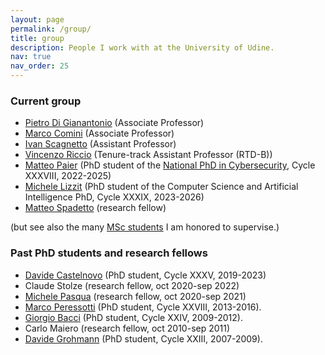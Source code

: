 ```yaml
---
layout: page
permalink: /group/
title: group
description: People I work with at the University of Udine.
nav: true
nav_order: 25
---
```

### Current group
- [Pietro Di Gianantonio](https://users.dimi.uniud.it/~pietro.digianantonio/) (Associate Professor)
- [Marco Comini](https://users.dimi.uniud.it/~marco.comini/) (Associate Professor)
- [Ivan Scagnetto](https://users.dimi.uniud.it/~ivan.scagnetto) (Assistant Professor)
- [Vincenzo Riccio](https://p1ndsvin.github.io/) (Tenure-track Assistant Professor (RTD-B))
- [Matteo Paier](https://www.imtlucca.it/matteo.paier) (PhD student of the [National PhD in Cybersecurity](https://cysec2022.imtlucca.it/), Cycle XXXVIII, 2022-2025)
- [Michele Lizzit](https://lizzit.it/) (PhD student of the Computer Science and Artificial Intelligence PhD, Cycle XXXIX, 2023-2026)
- [Matteo Spadetto](https://spadetto.github.io/) (research fellow)

(but see also the many [MSc students](/teaching#current-msc-students) I am honored to supervise.)


### Past PhD students and research fellows
- [Davide Castelnovo](https://www.math.unipd.it/dipartimento/persone/davide.castelnovo/) (PhD student, Cycle XXXV, 2019-2023)
- Claude Stolze (research fellow, oct 2020-sep 2022)
- [Michele Pasqua](https://michelepasqua.github.io/) (research fellow, oct 2020-sep 2021)
- [Marco Peressotti](https://marcoperessotti.com) (PhD student, Cycle XXVIII, 2013-2016).
- [Giorgio Bacci](http://people.cs.aau.dk/~grbacci/) (PhD student, Cycle XXIV, 2009-2012).
- Carlo Maiero (research fellow, oct 2010-sep 2011)
- [Davide Grohmann](http://dk.linkedin.com/pub/davide-grohmann/38/b3a/535) (PhD student, Cycle XXIII, 2007-2009).
